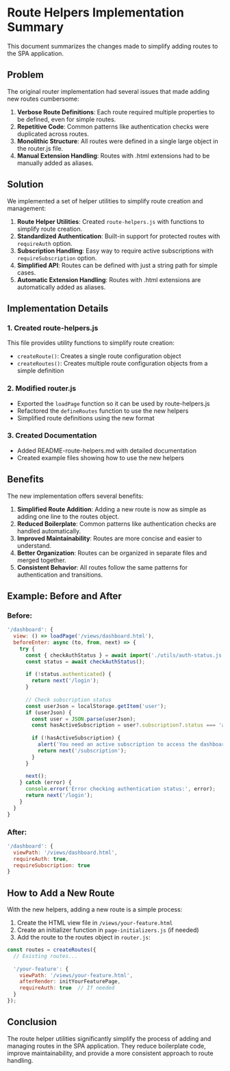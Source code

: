 # Route Helpers Implementation Summary

This document summarizes the changes made to simplify adding routes to the SPA application.

## Problem

The original router implementation had several issues that made adding new routes cumbersome:

1. **Verbose Route Definitions**: Each route required multiple properties to be defined, even for simple routes.
2. **Repetitive Code**: Common patterns like authentication checks were duplicated across routes.
3. **Monolithic Structure**: All routes were defined in a single large object in the router.js file.
4. **Manual Extension Handling**: Routes with .html extensions had to be manually added as aliases.

## Solution

We implemented a set of helper utilities to simplify route creation and management:

1. **Route Helper Utilities**: Created `route-helpers.js` with functions to simplify route creation.
2. **Standardized Authentication**: Built-in support for protected routes with `requireAuth` option.
3. **Subscription Handling**: Easy way to require active subscriptions with `requireSubscription` option.
4. **Simplified API**: Routes can be defined with just a string path for simple cases.
5. **Automatic Extension Handling**: Routes with .html extensions are automatically added as aliases.

## Implementation Details

### 1. Created route-helpers.js

This file provides utility functions to simplify route creation:

- `createRoute()`: Creates a single route configuration object
- `createRoutes()`: Creates multiple route configuration objects from a simple definition

### 2. Modified router.js

- Exported the `loadPage` function so it can be used by route-helpers.js
- Refactored the `defineRoutes` function to use the new helpers
- Simplified route definitions using the new format

### 3. Created Documentation

- Added README-route-helpers.md with detailed documentation
- Created example files showing how to use the new helpers

## Benefits

The new implementation offers several benefits:

1. **Simplified Route Addition**: Adding a new route is now as simple as adding one line to the routes object.
2. **Reduced Boilerplate**: Common patterns like authentication checks are handled automatically.
3. **Improved Maintainability**: Routes are more concise and easier to understand.
4. **Better Organization**: Routes can be organized in separate files and merged together.
5. **Consistent Behavior**: All routes follow the same patterns for authentication and transitions.

## Example: Before and After

### Before:

```javascript
'/dashboard': {
  view: () => loadPage('/views/dashboard.html'),
  beforeEnter: async (to, from, next) => {
    try {
      const { checkAuthStatus } = await import('./utils/auth-status.js');
      const status = await checkAuthStatus();
      
      if (!status.authenticated) {
        return next('/login');
      }
      
      // Check subscription status
      const userJson = localStorage.getItem('user');
      if (userJson) {
        const user = JSON.parse(userJson);
        const hasActiveSubscription = user?.subscription?.status === 'active';
        
        if (!hasActiveSubscription) {
          alert('You need an active subscription to access the dashboard.');
          return next('/subscription');
        }
      }
      
      next();
    } catch (error) {
      console.error('Error checking authentication status:', error);
      return next('/login');
    }
  }
}
```

### After:

```javascript
'/dashboard': {
  viewPath: '/views/dashboard.html',
  requireAuth: true,
  requireSubscription: true
}
```

## How to Add a New Route

With the new helpers, adding a new route is a simple process:

1. Create the HTML view file in `/views/your-feature.html`
2. Create an initializer function in `page-initializers.js` (if needed)
3. Add the route to the routes object in `router.js`:

```javascript
const routes = createRoutes({
  // Existing routes...
  
  '/your-feature': {
    viewPath: '/views/your-feature.html',
    afterRender: initYourFeaturePage,
    requireAuth: true  // If needed
  }
});
```

## Conclusion

The route helper utilities significantly simplify the process of adding and managing routes in the SPA application. They reduce boilerplate code, improve maintainability, and provide a more consistent approach to route handling.